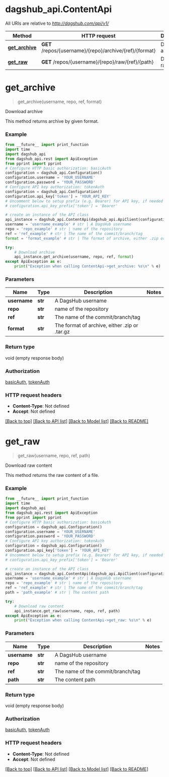 # dagshub_api.ContentApi

All URIs are relative to *http://dagshub.com/api/v1/*

Method | HTTP request | Description
------------- | ------------- | -------------
[**get_archive**](ContentApi.md#get_archive) | **GET** /repos/{username}/{repo}/archive/{ref}/{format} | Download archive
[**get_raw**](ContentApi.md#get_raw) | **GET** /repos/{username}/{repo}/raw/{ref}/{path} | Download raw content

# **get_archive**
> get_archive(username, repo, ref, format)

Download archive

This method returns archive by given format.

### Example
```python
from __future__ import print_function
import time
import dagshub_api
from dagshub_api.rest import ApiException
from pprint import pprint
# Configure HTTP basic authorization: basicAuth
configuration = dagshub_api.Configuration()
configuration.username = 'YOUR_USERNAME'
configuration.password = 'YOUR_PASSWORD'
# Configure API key authorization: tokenAuth
configuration = dagshub_api.Configuration()
configuration.api_key['token'] = 'YOUR_API_KEY'
# Uncomment below to setup prefix (e.g. Bearer) for API key, if needed
# configuration.api_key_prefix['token'] = 'Bearer'

# create an instance of the API class
api_instance = dagshub_api.ContentApi(dagshub_api.ApiClient(configuration))
username = 'username_example' # str | A DagsHub username
repo = 'repo_example' # str | name of the repository
ref = 'ref_example' # str | The name of the commit/branch/tag
format = 'format_example' # str | The format of archive, either .zip or .tar.gz

try:
    # Download archive
    api_instance.get_archive(username, repo, ref, format)
except ApiException as e:
    print("Exception when calling ContentApi->get_archive: %s\n" % e)
```

### Parameters

Name | Type | Description  | Notes
------------- | ------------- | ------------- | -------------
 **username** | **str**| A DagsHub username | 
 **repo** | **str**| name of the repository | 
 **ref** | **str**| The name of the commit/branch/tag | 
 **format** | **str**| The format of archive, either .zip or .tar.gz | 

### Return type

void (empty response body)

### Authorization

[basicAuth](../README.md#basicAuth), [tokenAuth](../README.md#tokenAuth)

### HTTP request headers

 - **Content-Type**: Not defined
 - **Accept**: Not defined

[[Back to top]](#) [[Back to API list]](../README.md#documentation-for-api-endpoints) [[Back to Model list]](../README.md#documentation-for-models) [[Back to README]](../README.md)

# **get_raw**
> get_raw(username, repo, ref, path)

Download raw content

This method returns the raw content of a file.

### Example
```python
from __future__ import print_function
import time
import dagshub_api
from dagshub_api.rest import ApiException
from pprint import pprint
# Configure HTTP basic authorization: basicAuth
configuration = dagshub_api.Configuration()
configuration.username = 'YOUR_USERNAME'
configuration.password = 'YOUR_PASSWORD'
# Configure API key authorization: tokenAuth
configuration = dagshub_api.Configuration()
configuration.api_key['token'] = 'YOUR_API_KEY'
# Uncomment below to setup prefix (e.g. Bearer) for API key, if needed
# configuration.api_key_prefix['token'] = 'Bearer'

# create an instance of the API class
api_instance = dagshub_api.ContentApi(dagshub_api.ApiClient(configuration))
username = 'username_example' # str | A DagsHub username
repo = 'repo_example' # str | name of the repository
ref = 'ref_example' # str | The name of the commit/branch/tag
path = 'path_example' # str | The content path

try:
    # Download raw content
    api_instance.get_raw(username, repo, ref, path)
except ApiException as e:
    print("Exception when calling ContentApi->get_raw: %s\n" % e)
```

### Parameters

Name | Type | Description  | Notes
------------- | ------------- | ------------- | -------------
 **username** | **str**| A DagsHub username | 
 **repo** | **str**| name of the repository | 
 **ref** | **str**| The name of the commit/branch/tag | 
 **path** | **str**| The content path | 

### Return type

void (empty response body)

### Authorization

[basicAuth](../README.md#basicAuth), [tokenAuth](../README.md#tokenAuth)

### HTTP request headers

 - **Content-Type**: Not defined
 - **Accept**: Not defined

[[Back to top]](#) [[Back to API list]](../README.md#documentation-for-api-endpoints) [[Back to Model list]](../README.md#documentation-for-models) [[Back to README]](../README.md)

